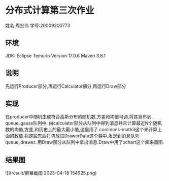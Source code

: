 # 分布式计算第三次作业

姓名:周宏伟
学号:20009200773

## 环境

JDK: Eclipse Temurin Version 17.0.6
Maven 3.8.1

## 说明

先运行Producer部分,再运行Calculator部分,再运行Draw部分

## 实现

在producer中随机生成符合高斯分布的随机数,方差和均值可调,将其发布到queue_gauss队列中.
由calculator部分从队列中得到消息并且计算最近N个随机数的均值,方差,和历史上的最大最小值,这里用了
commons-math3这个来计算上面的数值.将这些东西打包放进DrawerData这个类中,发送到消息队列queue_drawer.
用Draw部分从队列中拿出消息.Draw中用了xchart这个库来画图.

## 结果图

![](result/屏幕截图 2023-04-18 154925.png)

